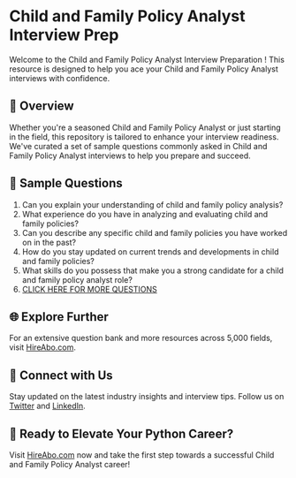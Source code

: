 # Child and Family Policy Analyst Interview Prep

Welcome to the Child and Family Policy Analyst Interview Preparation ! This resource is designed to help you ace your Child and Family Policy Analyst interviews with confidence.

## 🚀 Overview

Whether you're a seasoned Child and Family Policy Analyst or just starting in the field, this repository is tailored to enhance your interview readiness. We've curated a set of sample questions commonly asked in Child and Family Policy Analyst interviews to help you prepare and succeed.

## 📝 Sample Questions

1. Can you explain your understanding of child and family policy analysis?
2. What experience do you have in analyzing and evaluating child and family policies?
3. Can you describe any specific child and family policies you have worked on in the past?
4. How do you stay updated on current trends and developments in child and family policies?
5. What skills do you possess that make you a strong candidate for a child and family policy analyst role?
6. [CLICK HERE FOR MORE QUESTIONS](https://hireabo.com/job/13_4_17/Child%20and%20Family%20Policy%20Analyst)

## 🌐 Explore Further

For an extensive question bank and more resources across 5,000 fields, visit [HireAbo.com](https://www.hireabo.com).

## 📱 Connect with Us

Stay updated on the latest industry insights and interview tips. Follow us on [Twitter](https://twitter.com/hireabo) and [LinkedIn](https://www.linkedin.com/in/hire-abo-3609972a8/).

## 🚀 Ready to Elevate Your Python Career?

Visit [HireAbo.com](https://www.hireabo.com) now and take the first step towards a successful Child and Family Policy Analyst career!